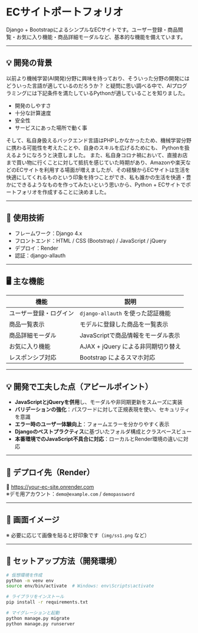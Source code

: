 # ECサイトポートフォリオ

Django + BootstrapによるシンプルなECサイトです。ユーザー登録・商品閲覧・お気に入り機能・商品詳細モーダルなど、基本的な機能を備えています。

---

## 💡 開発の背景

以前より機械学習(AI開発)分野に興味を持っており、そういった分野の開発にはどういった言語が適しているのだろうか？
と疑問に思い調べる中で、AIプログラミングには下記条件を満たしているPythonが適していることを知りました。
- 開発のしやすさ
- 十分な計算速度
- 安全性
- サービスにあった場所で動く事

そして、私自身扱えるバックエンド言語はPHPしかなかったため、機械学習分野に携わる可能性を考えたことや、自身のスキルを広げるためにも、
Pythonを扱えるようになろうと決意しました。
また、私自身コロナ禍において、直接お店まで買い物に行くことに対して抵抗を感じていた時期があり、Amazonや楽天などのECサイトを利用する場面が増えましたが、その経験からECサイトは生活を快適にしてくれるものという印象を持つことができ、私も誰かの生活を快適・豊かにできるようなものを作ってみたいという思いから、Python + ECサイトでポートフォリオを作成することに決めました。

---

## 🔧 使用技術

- フレームワーク：Django 4.x
- フロントエンド：HTML / CSS (Bootstrap) / JavaScript / jQuery
- デプロイ：Render
- 認証：django-allauth

---

## 🖥 主な機能

| 機能              | 説明 |
|-------------------|------|
| ユーザー登録・ログイン | `django-allauth` を使った認証機能 |
| 商品一覧表示      | モデルに登録した商品を一覧表示 |
| 商品詳細モーダル   | JavaScriptで商品情報をモーダル表示 |
| お気に入り機能     | AJAX + jQuery による非同期切り替え |
| レスポンシブ対応   | Bootstrap によるスマホ対応 |

---

## 💡 開発で工夫した点（アピールポイント）

- **JavaScriptとjQueryを併用**し、モーダルや非同期更新をスムーズに実装
- **バリデーションの強化**：パスワードに対して正規表現を使い、セキュリティを意識
- **エラー時のユーザー体験向上**：フォームエラーを分かりやすく表示
- **Djangoのベストプラクティス**に基づいたフォルダ構成とクラスベースビュー
- **本番環境でのJavaScript不具合に対応**：ローカルとRender環境の違いに対応

---

## 🚀 デプロイ先（Render）

🔗 https://your-ec-site.onrender.com  
※デモ用アカウント：`demo@example.com` / `demopassword`

---

## 📸 画面イメージ

※ 必要に応じて画像を貼ると好印象です（`img/ss1.png` など）

---

## 📁 セットアップ方法（開発環境）

```bash
# 仮想環境を作成
python -m venv env
source env/bin/activate  # Windows: env\Scripts\activate

# ライブラリをインストール
pip install -r requirements.txt

# マイグレーションと起動
python manage.py migrate
python manage.py runserver